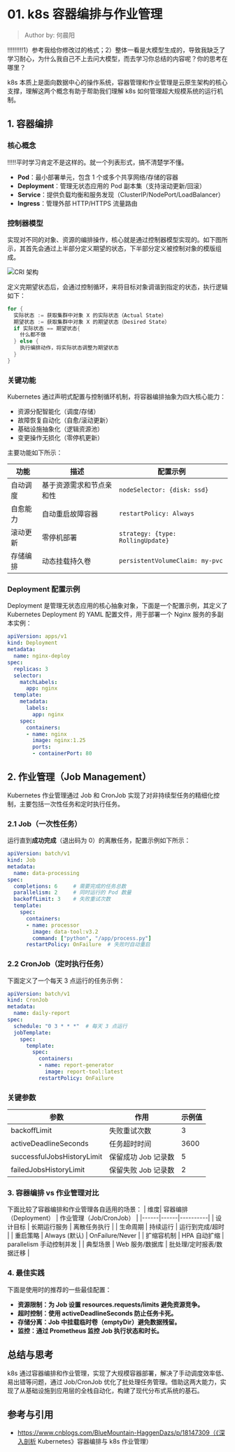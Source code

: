 <!--Copyright © ZOMI 适用于[License](https://github.com/Infrasys-AI/AIInfra)版权许可-->

# 01. k8s 容器编排与作业管理

> Author by: 何晨阳

!!!!!!!!!1）参考我给你修改过的格式；2）整体一看是大模型生成的，导致我缺乏了学习耐心，为什么我自己不上去问大模型，而去学习你总结的内容呢？你的思考在哪里？

k8s 本质上是面向数据中心的操作系统，容器管理和作业管理是云原生架构的核心支撑，理解这两个概念有助于帮助我们理解 k8s 如何管理超大规模系统的运行机制。

## 1. 容器编排

### 核心概念

!!!!!平时学习肯定不是这样的。就一个列表形式，搞不清楚学不懂。

- **Pod**：最小部署单元，包含 1 个或多个共享网络/存储的容器
- **Deployment**：管理无状态应用的 Pod 副本集（支持滚动更新/回滚）
- **Service**：提供负载均衡和服务发现（ClusterIP/NodePort/LoadBalancer）
- **Ingress**：管理外部 HTTP/HTTPS 流量路由

### 控制器模型

实现对不同的对象、资源的编排操作，核心就是通过控制器模型实现的。如下图所示，其首先会通过上半部分定义期望的状态，下半部分定义被控制对象的模版组成。

![CRI 架构](./images/01controller.png)

定义完期望状态后，会通过控制循环，来将目标对象调谐到指定的状态，执行逻辑如下：

```go
for {
  实际状态 := 获取集群中对象 X 的实际状态（Actual State）
  期望状态 := 获取集群中对象 X 的期望状态（Desired State）
  if 实际状态 == 期望状态{
    什么都不做
  } else {
    执行编排动作，将实际状态调整为期望状态
  }
}
```

### 关键功能

Kubernetes 通过声明式配置与控制循环机制，将容器编排抽象为四大核心能力：

- 资源分配智能化（调度/存储）
- 故障恢复自动化（自愈/滚动更新）
- 基础设施抽象化（逻辑资源池）
- 变更操作无损化（零停机更新）

主要功能如下所示：

| 功能 | 描述 | 配置示例 |
|------|------|----------|
| 自动调度 | 基于资源需求和节点亲和性 | `nodeSelector: {disk: ssd}` |
| 自愈能力 | 自动重启故障容器 | `restartPolicy: Always` |
| 滚动更新 | 零停机部署 | `strategy: {type: RollingUpdate}` |
| 存储编排 | 动态挂载持久卷 | `persistentVolumeClaim: my-pvc` |

### Deployment 配置示例

Deployment 是管理无状态应用的核心抽象对象，下面是一个配置示例，其定义了 Kubernetes Deployment 的 YAML 配置文件，用于部署一个 Nginx 服务的多副本实例：

```yaml
apiVersion: apps/v1
kind: Deployment
metadata:
  name: nginx-deploy
spec:
  replicas: 3
  selector:
    matchLabels:
      app: nginx
  template:
    metadata:
      labels:
        app: nginx
    spec:
      containers:
      - name: nginx
        image: nginx:1.25
        ports:
        - containerPort: 80
```

## 2. 作业管理（Job Management）

Kubernetes 作业管理通过 Job 和 CronJob 实现了对非持续型任务的精细化控制，主要包括一次性任务和定时执行任务。

### 2.1 Job（一次性任务）

运行直到**成功完成**（退出码为 0）的离散任务，配置示例如下所示：

```yaml
apiVersion: batch/v1
kind: Job
metadata:
  name: data-processing
spec:
  completions: 6     # 需要完成的任务总数
  parallelism: 2     # 同时运行的 Pod 数量
  backoffLimit: 3    # 失败重试次数
  template:
    spec:
      containers:
      - name: processor
        image: data-tool:v3.2
        command: ["python", "/app/process.py"]
      restartPolicy: OnFailure  # 失败时自动重启
```

### 2.2 CronJob（定时执行任务）

下面定义了一个每天 3 点运行的任务示例：

```yaml
apiVersion: batch/v1
kind: CronJob
metadata:
  name: daily-report
spec:
  schedule: "0 3 * * *"  # 每天 3 点运行
  jobTemplate:
    spec:
      template:
        spec:
          containers:
          - name: report-generator
            image: report-tool:latest
          restartPolicy: OnFailure
```

### 关键参数

| 参数| 作用 | 示例值 |
|------|------|----------|
| backoffLimit | 失败重试次数 | 3 |
| activeDeadlineSeconds | 任务超时时间 | 3600 |
| successfulJobsHistoryLimit | 保留成功 Job 记录数 | 5 |
| failedJobsHistoryLimit | 保留失败 Job 记录数 | 2 |

### 3. 容器编排 vs 作业管理对比

下面比较了容器编排和作业管理各自适用的场景：
| 维度| 容器编排（Deployment） | 作业管理（Job/CronJob） |
|------|------|----------|
| 设计目标 | 长期运行服务 | 离散任务执行 |
| 生命周期 | 持续运行 | 运行到完成/超时 |
| 重启策略 | Always (默认) | OnFailure/Never |
| 扩缩容机制 | HPA 自动扩缩 | parallelism 手动控制并发 |
| 典型场景 | Web 服务/数据库 | 批处理/定时报表/数据迁移 |

### 4. 最佳实践

下面是使用时的推荐的一些最佳配置：

- **资源限制：为 Job 设置 resources.requests/limits 避免资源竞争。**
- **超时控制：使用 activeDeadlineSeconds 防止任务卡死。**
- **存储分离：Job 中挂载临时卷（emptyDir）避免数据残留。**
- **监控：通过 Prometheus 监控 Job 执行状态和时长。**

## 总结与思考

k8s 通过容器编排和作业管理，实现了大规模容器部署，解决了手动调度效率低、易出错等问题，通过 Job/CronJob 优化了批处理任务管理。借助这两大能力，实现了从基础设施到应用层的全栈自动化，构建了现代分布式系统的基石。

## 参考与引用

- https://www.cnblogs.com/BlueMountain-HaggenDazs/p/18147309（《深入剖析 Kubernetes》容器编排与 k8s 作业管理）
